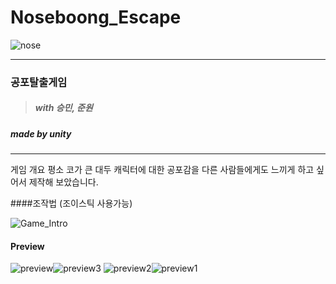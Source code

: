 # Noseboong_Escape

![nose](https://user-images.githubusercontent.com/60594585/223028622-bc34681b-64d8-443e-a258-9b5b67420790.gif)

-----
### 공포탈출게임

> ##### with 승민, 준원
##### made by unity

-----
게임 개요
평소 코가 큰 대두 캐릭터에 대한 공포감을 다른 사람들에게도 느끼게 하고 싶어서 제작해 보았습니다.

####조작법 (조이스틱 사용가능)

![Game_Intro](https://user-images.githubusercontent.com/60594585/223028839-bc1253a6-6eaf-44bf-afba-22dc5ae87a77.png)

#### Preview


![preview](https://user-images.githubusercontent.com/60594585/223030020-ba48d862-306e-4f3d-badc-cc0f23bf114e.gif)![preview3](https://user-images.githubusercontent.com/60594585/223030029-ad9b21bf-7890-4b3c-80a8-d520162a9d0b.gif)
![preview2](https://user-images.githubusercontent.com/60594585/223030027-a29b9d3a-73e9-4dc2-9084-35d2daf63cf3.gif)![preview1](https://user-images.githubusercontent.com/60594585/223030026-e605ca6f-2e32-406a-9b20-906ae5e494b3.gif)

